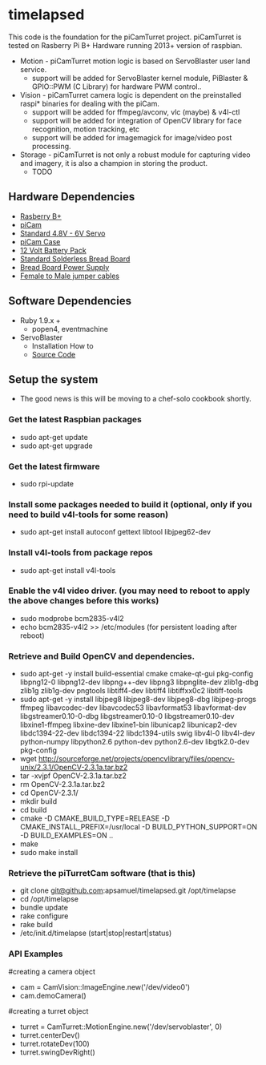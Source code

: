 # timelapsed
This code is the foundation for the piCamTurret project. 
piCamTurret is tested on Rasberry Pi B+ Hardware running 2013+ version of raspbian.
* Motion - piCamTurret motion logic is based on ServoBlaster user land service.
  * support will be added for ServoBlaster kernel module, PiBlaster & GPIO::PWM (C Library) for hardware PWM control..
* Vision - piCamTurret camera logic is dependent on the preinstalled raspi* binaries for dealing with the piCam.
  * support will be added for ffmpeg/avconv, vlc (maybe) & v4l-ctl 
  * support will be added for integration of OpenCV library for face recognition, motion tracking, etc
  * support will be added for imagemagick for image/video post processing.
* Storage - piCamTurret is not only a robust module for capturing video and imagery, it is also a champion in storing the product.
  * TODO
  


## Hardware Dependencies
* [Rasberry B+](http://www.raspberrypi.org/products/model-b-plus/)
* [piCam](http://www.raspberrypi.org/help/camera-module-setup/)
* [Standard 4.8V - 6V Servo](http://www.radioshack.com/radioshack-standard-servo/2730766.html#.VNNbpzXRJQs)
* [piCam Case](http://www.amazon.com/Raspberry-Pi-Camera-Black-Color/dp/B00F81XRD8)
* [12 Volt Battery Pack](http://www.amazon.com/AA-Cell-Double-battery-holder/dp/B0039BVRLI)
* [Standard Solderless Bread Board](http://www.gravitech.us/sobr350ptstr.html)
* [Bread Board Power Supply](http://tinkersphere.com/power/379-breadboard-power-supply-module-33v-5v-arduino-raspberry-pi-compatible.html)
* [Female to Male jumper cables](http://tinkersphere.com/breadboard-perfboard-prototyping/298-male-to-female-jumper-wires-10-pack.html)

## Software Dependencies
* Ruby 1.9.x +
  * popen4, eventmachine
* ServoBlaster
  * Installation How to
  * [Source Code]('https://github.com/richardghirst/PiBits/tree/master/ServoBlaster')
  
## Setup the system
  * The good news is this will be moving to a chef-solo cookbook shortly.

### Get the latest Raspbian packages
  * sudo apt-get update
  * sudo apt-get upgrade

### Get the latest firmware
  * sudo rpi-update

### Install some packages needed to build it (optional, only if you need to build v4l-tools for some reason)
  * sudo apt-get install autoconf gettext libtool libjpeg62-dev

### Install v4l-tools from package repos
  * sudo apt-get install v4l-tools

### Enable the v4l video driver. (you may need to reboot to apply the above changes before this works)
  * sudo modprobe bcm2835-v4l2
  * echo bcm2835-v4l2 >> /etc/modules (for persistent loading after reboot)
  
### Retrieve and Build OpenCV and dependencies.
  * sudo apt-get -y install build-essential cmake cmake-qt-gui pkg-config libpng12-0 libpng12-dev libpng++-dev libpng3 libpnglite-dev zlib1g-dbg zlib1g zlib1g-dev pngtools libtiff4-dev libtiff4 libtiffxx0c2 libtiff-tools
  * sudo apt-get -y install libjpeg8 libjpeg8-dev libjpeg8-dbg libjpeg-progs ffmpeg libavcodec-dev libavcodec53 libavformat53 libavformat-dev libgstreamer0.10-0-dbg libgstreamer0.10-0 libgstreamer0.10-dev libxine1-ffmpeg libxine-dev libxine1-bin libunicap2 libunicap2-dev libdc1394-22-dev libdc1394-22 libdc1394-utils swig libv4l-0 libv4l-dev python-numpy libpython2.6 python-dev python2.6-dev libgtk2.0-dev pkg-config
  * wget http://sourceforge.net/projects/opencvlibrary/files/opencv-unix/2.3.1/OpenCV-2.3.1a.tar.bz2
  * tar -xvjpf OpenCV-2.3.1a.tar.bz2
  * rm OpenCV-2.3.1a.tar.bz2
  * cd OpenCV-2.3.1/
  * mkdir build
  * cd build
  * cmake -D CMAKE_BUILD_TYPE=RELEASE -D CMAKE_INSTALL_PREFIX=/usr/local -D BUILD_PYTHON_SUPPORT=ON -D BUILD_EXAMPLES=ON ..
  * make
  * sudo make install
  
### Retrieve the piTurretCam software (that is this)
  * git clone git@github.com:apsamuel/timelapsed.git /opt/timelapse
  * cd /opt/timelapse
  * bundle update
  * rake configure
  * rake build
  * /etc/init.d/timelapse (start|stop|restart|status)
  
### API Examples

#creating a camera object
  * cam = CamVision::ImageEngine.new('/dev/video0')
  * cam.demoCamera()

#creating a turret object
  * turret = CamTurret::MotionEngine.new('/dev/servoblaster', 0)
  * turret.centerDev()
  * turret.rotateDev(100)
  * turret.swingDevRight()



